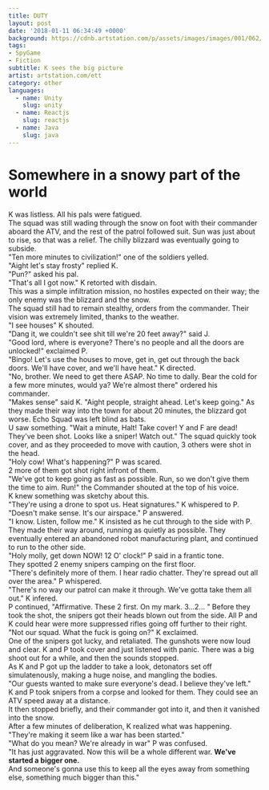 ```yaml
---
title: DUTY
layout: post
date: '2018-01-11 06:34:49 +0000'
background: https://cdnb.artstation.com/p/assets/images/images/001/062/435/large/etienne-lamoureux-snowpartrol.jpg?1439231484
tags:
- SpyGame
- Fiction
subtitle: K sees the big picture
artist: artstation.com/ett
category: other
languages: 
  - name: Unity
    slug: unity
  - name: Reactjs
    slug: reactjs
  - name: Java
    slug: java
---
```


# Somewhere in a snowy part of the world
K was listless. All his pals were fatigued. <br>The squad was still wading through
the snow on foot with their commander aboard the ATV, and the rest of the patrol followed suit.
Sun was just about to rise, so that was a relief. The chilly blizzard was eventually going to subside.<br>
"Ten more minutes to civilization!" one of the soldiers yelled.<br>
"Aight let's stay frosty" replied K.<br>
"Pun?" asked his pal.<br>
"That's all I got now." K retorted with disdain.<br>
This was a simple infiltration mission, no hostiles expected on their way; the only enemy was the blizzard and the snow.<br>
The squad still had to remain stealthy, orders from the commander. Their vision was extremely limited, thanks to the weather.
<br>"I see houses" K shouted.
<br>"Dang it, we couldn't see shit till we're 20 feet away?" said J.
<br>"Good lord, where is everyone? There's no people and all the doors are unlocked!" exclaimed P.
<br>"Bingo! Let's use the houses to move, get in, get out through the back doors. We'll have cover, and we'll have heat." K directed.
<br>"No, brother. We need to get there ASAP. No time to dally. Bear the cold for a few more minutes, would ya? We're almost there" ordered his commander.
<br>"Makes sense" said K. "Aight people, straight ahead. Let's keep going."
As they made their way into the town for about 20 minutes, the blizzard got worse. Echo Squad was left blind as bats.
<br>U saw something. "Wait a minute, Halt! Take cover! Y and F are dead! They've been shot. Looks like a sniper! Watch out."
The squad quickly took cover, and as they proceeded to move with caution, 3 others were shot in the head.
<br>"Holy cow! What's happening?" P was scared.
<br> 2 more of them got shot  right infront of them.
<br>"We've got to keep going as fast as possible. Run, so we don't give them the time to aim. Run!" the Commander shouted at the top of his voice.
<br>K knew something was sketchy about this.
<br>"They're using a drone to spot us. Heat signatures." K whispered to P.
<br>"Doesn't make sense. It's our airspace." P answered.
<br>"I know. Listen, follow me." K insisted as he cut through to the side with P. They made their way around, running as quietly as possible. They eventually entered an abandoned robot manufacturing plant, and continued to run to the other side.
<br>"Holy molly, get down NOW! 12 O' clock!" P said in a frantic tone.
<br>They spotted 2 enemy snipers camping on the first floor.
<br>"There's definitely more of them. I hear radio chatter. They're spread out all over the area." P whispered.
<br>"There's no way our patrol can make it through. We've gotta take them all out." K infered.
<br>P continued, "Affirmative. These 2 first. On my mark. 3...2... "
Before they took the shot, the snipers got their heads blown out from the side. All P and K could hear were more suppressed rifles going off further to their right.
<br>"Not our squad. What the fuck is going on?" K exclaimed.
<br>One of the snipers got lucky, and retaliated. The gunshots were now loud and clear. K and P took cover and just listened with panic. There was a big shoot out for a while, and then the sounds stopped.
<br>As K and P got up the ladder to take a look, detonators set off simulatenously, making a huge noise, and mangling the bodies.
<br>"Our guests wanted to make sure everyone's dead. I believe they've left."
<br>K and P took snipers from a corpse and looked for them. They could see an ATV speed away at a distance.<br>
It then stopped briefly, and their commander got into it, and then it vanished into the snow.
<br>After a few minutes of deliberation, K realized what was happening.
<br>"They're making it seem like a war has been started."
<br>"What do you mean? We're already in war" P was confused.
<br>"It has just aggravated. Now this will be a whole different war. <b>We've started a bigger one.</b>
<br>And someone's gonna use this to keep all the eyes away from something else, something much bigger than this."